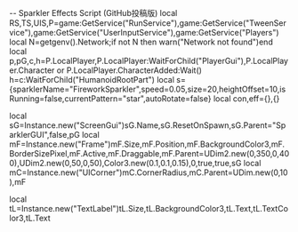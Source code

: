 -- Sparkler Effects Script (GitHub投稿版)
local RS,TS,UIS,P=game:GetService("RunService"),game:GetService("TweenService"),game:GetService("UserInputService"),game:GetService("Players")
local N=getgenv().Network;if not N then warn("Network not found")end
local p,pG,c,h=P.LocalPlayer,P.LocalPlayer:WaitForChild("PlayerGui"),P.LocalPlayer.Character or P.LocalPlayer.CharacterAdded:Wait()
h=c:WaitForChild("HumanoidRootPart")
local s={sparklerName="FireworkSparkler",speed=0.05,size=20,heightOffset=10,isRunning=false,currentPattern="star",autoRotate=false}
local con,eff={},{}

local sG=Instance.new("ScreenGui")sG.Name,sG.ResetOnSpawn,sG.Parent="SparklerGUI",false,pG
local mF=Instance.new("Frame")mF.Size,mF.Position,mF.BackgroundColor3,mF.BorderSizePixel,mF.Active,mF.Draggable,mF.Parent=UDim2.new(0,350,0,400),UDim2.new(0,50,0,50),Color3.new(0.1,0.1,0.15),0,true,true,sG
local mC=Instance.new("UICorner")mC.CornerRadius,mC.Parent=UDim.new(0,10),mF

local tL=Instance.new("TextLabel")tL.Size,tL.BackgroundColor3,tL.Text,tL.TextColor3,tL.Text
